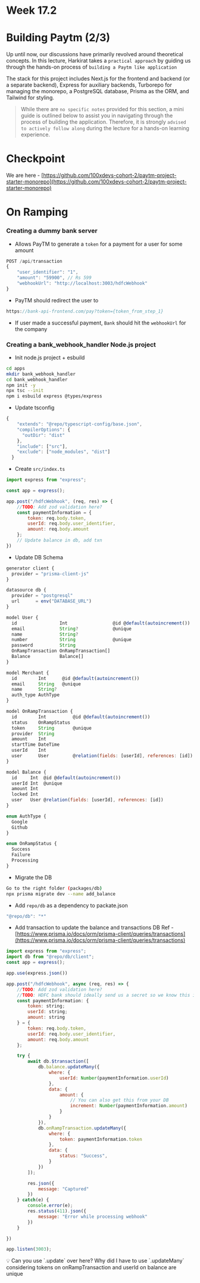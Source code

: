 # Week 17.2

# Building Paytm (2/3)

Up until now, our discussions have primarily revolved around theoretical concepts. In this lecture, Harkirat takes a `practical approach` by guiding us through the hands-on process of `building a Paytm like application` 

The stack for this project includes Next.js for the frontend and backend (or a separate backend), Express for auxiliary backends, Turborepo for managing the monorepo, a PostgreSQL database, Prisma as the ORM, and Tailwind for styling.

> While there are `no specific notes` provided for this section, a mini guide is outlined below to assist you in navigating through the process of building the application. Therefore, it is strongly `advised to actively follow along` during the lecture for a hands-on learning experience.
> 

# **Checkpoint**

We are here - [https://github.com/100xdevs-cohort-2/paytm-project-starter-monorepo](https://github.com/100xdevs-cohort-2/paytm-project-starter-monorepo)

# **On Ramping**

### **Creating a dummy bank server**

- Allows PayTM to generate a `token` for a payment for a user for some amount

```jsx
POST /api/transaction
{
	"user_identifier": "1",
	"amount": "59900", // Rs 599
	"webhookUrl": "http://localhost:3003/hdfcWebhook"
}
```

- PayTM should redirect the user to

```jsx
https://bank-api-frontend.com/pay?token={token_from_step_1}
```

- If user made a successful payment, `Bank` should hit the `webhookUrl` for the company

### **Creating a bank_webhook_handler Node.js project**

- Init node.js project + esbuild

```bash
cd apps
mkdir bank_webhook_handler
cd bank_webhook_handler
npm init -y
npx tsc --init
npm i esbuild express @types/express
```

- Update tsconfig

```jsx
{
    "extends": "@repo/typescript-config/base.json",
    "compilerOptions": {
      "outDir": "dist"
    },
    "include": ["src"],
    "exclude": ["node_modules", "dist"]
  }

```

- Create `src/index.ts`

```jsx
import express from "express";

const app = express();

app.post("/hdfcWebhook", (req, res) => {
    //TODO: Add zod validation here?
    const paymentInformation = {
        token: req.body.token,
        userId: req.body.user_identifier,
        amount: req.body.amount
    };
    // Update balance in db, add txn
})
```

- Update DB Schema

```jsx
generator client {
  provider = "prisma-client-js"
}

datasource db {
  provider = "postgresql"
  url      = env("DATABASE_URL")
}

model User {
  id                Int                 @id @default(autoincrement())
  email             String?             @unique
  name              String?
  number            String              @unique
  password          String
  OnRampTransaction OnRampTransaction[]
  Balance           Balance[]
}

model Merchant {
  id        Int      @id @default(autoincrement())
  email     String   @unique
  name      String?
  auth_type AuthType
}

model OnRampTransaction {
  id        Int          @id @default(autoincrement())
  status    OnRampStatus
  token     String       @unique
  provider  String
  amount    Int
  startTime DateTime
  userId    Int
  user      User         @relation(fields: [userId], references: [id])
}

model Balance {
  id     Int  @id @default(autoincrement())
  userId Int  @unique
  amount Int
  locked Int
  user   User @relation(fields: [userId], references: [id])
}

enum AuthType {
  Google
  Github
}

enum OnRampStatus {
  Success
  Failure
  Processing
}
```

- Migrate the DB

```bash
Go to the right folder (packages/db)
npx prisma migrate dev --name add_balance
```

- Add `repo/db` as a dependency to packate.json

```jsx
"@repo/db": "*"
```

- Add transaction to update the balance and transactions DB
Ref - [https://www.prisma.io/docs/orm/prisma-client/queries/transactions](https://www.prisma.io/docs/orm/prisma-client/queries/transactions)

```jsx
import express from "express";
import db from "@repo/db/client";
const app = express();

app.use(express.json())

app.post("/hdfcWebhook", async (req, res) => {
    //TODO: Add zod validation here?
    //TODO: HDFC bank should ideally send us a secret so we know this is sent by them
    const paymentInformation: {
        token: string;
        userId: string;
        amount: string
    } = {
        token: req.body.token,
        userId: req.body.user_identifier,
        amount: req.body.amount
    };

    try {
        await db.$transaction([
            db.balance.updateMany({
                where: {
                    userId: Number(paymentInformation.userId)
                },
                data: {
                    amount: {
                        // You can also get this from your DB
                        increment: Number(paymentInformation.amount)
                    }
                }
            }),
            db.onRampTransaction.updateMany({
                where: {
                    token: paymentInformation.token
                },
                data: {
                    status: "Success",
                }
            })
        ]);

        res.json({
            message: "Captured"
        })
    } catch(e) {
        console.error(e);
        res.status(411).json({
            message: "Error while processing webhook"
        })
    }

})

app.listen(3003);
```

<aside>
💡 Can you use `.update` over here? Why did I have to use `.updateMany`  considering tokens on onRampTransaction and userId on balance are unique

</aside>